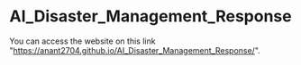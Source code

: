 # AI_Disaster_Management_Response

You can access the website on this link "https://anant2704.github.io/AI_Disaster_Management_Response/".
